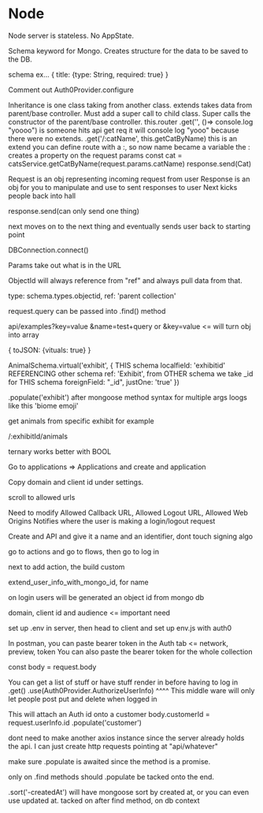 # Node

Node server is stateless. No AppState.

Schema keyword for Mongo. Creates structure for the data to be saved to the DB.

schema ex...
{
    title: {type: String, required: true}
}

Comment out Auth0Provider.configure

Inheritance is one class taking from another class. extends takes data from parent/base controller.
Must add a super call to child class.
Super calls the constructor of the parent/base controller.
this.router
.get('', ()=> console.log "yoooo")
is someone hits api get req it will console log "yooo" because there were no extends.
.get('/:catName', this.getCatByName) this is an extend
you can define route with a :, so now name became a variable
the : creates a property on the request params
const cat = catsService.getCatByName(request.params.catName)
response.send(Cat)

Request is an obj representing incoming request from user
Response is an obj for you to manipulate and use to sent responses to user
Next kicks people back into hall

response.send(can only send one thing)

next moves on to the next thing and eventually sends user back to starting point

DBConnection.connect()

Params take out what is in the URL 


ObjectId will always reference from "ref" and always pull data from that.

type: schema.types.objectid, ref: 'parent collection'

request.query can be passed into .find() method

api/examples?key=value &name=test+query or &key=value <= will turn obj into array

{ toJSON: {vituals: true} }

AnimalSchema.virtual('exhibit', 
{
    THIS schema
localfield: 'exhibitid' 
REFERENCING other schema
ref: 'Exhibit', 
from OTHER schema we take _id for THIS schema
foreignField: "_id", 
justOne: 'true'
})

.populate('exhibit') after mongoose method
syntax for multiple args loogs like this 'biome emoji'

get animals from specific exhibit for example

/:exhibitId/animals

ternary works better with BOOL

<!-- AUTH0 -->

Go to applications => Applications and create and application

Copy domain and client id under settings.

scroll to allowed urls

Need to modify Allowed Callback URL, Allowed Logout URL, Allowed Web Origins
Notifies where the user is making a login/logout request

Create and API and give it a name and an identifier, dont touch signing algo

go to actions and go to flows, then go to log in

next to add action, the build custom

extend_user_info_with_mongo_id, for name

on login users will be generated an object id from mongo db

domain, client id and audience <= important need

set up .env in server, then head to client and set up env.js with auth0


In postman, you can paste bearer token in the Auth tab <= network, preview, token
You can also paste the bearer token for the whole collection

const body = request.body

You can get a list of stuff or have stuff render in before having to log in
.get()
.use(Auth0Provider.AuthorizeUserInfo)
^^^^
This middle ware will only let people post put and delete when logged in

This will attach an Auth id onto a customer
body.customerId = request.userInfo.id
.populate('customer')

dont need to make another axios instance since the server already holds the api.
I can just create http requests pointing at "api/whatever"

make sure .populate is awaited since the method is a promise.

only on .find methods should .populate be tacked onto the end.

.sort('-createdAt') will have mongoose sort by created at, or you can even use updated at.
tacked on after find method, on db context